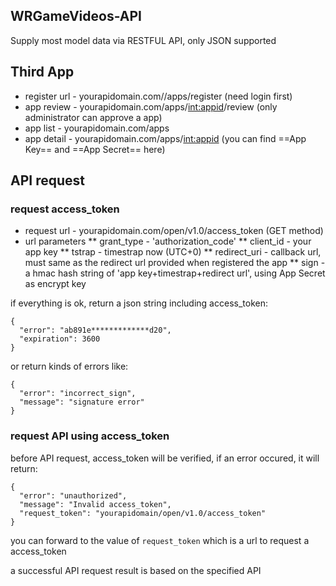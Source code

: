 ## WRGameVideos-API

Supply most model data via RESTFUL API, only JSON supported

## Third App

* register url - yourapidomain.com//apps/register (need login first)
* app review - yourapidomain.com/apps/<int:appid>/review (only administrator can approve a app)
* app list - yourapidomain.com/apps
* app detail - yourapidomain.com/apps/<int:appid> (you can find ==App Key== and ==App Secret== here)

## API request

### request access_token

* request url - yourapidomain.com/open/v1.0/access_token (GET method)
* url parameters
** grant_type - 'authorization_code'
** client_id - your app key
** tstrap - timestrap now (UTC+0)
** redirect_uri - callback url, must same as the redirect url provided when registered the app
** sign - a hmac hash string of 'app key+timestrap+redirect url', using App Secret as encrypt key

if everything is ok, return a json string including access_token:
```
{
  "error": "ab891e*************d20", 
  "expiration": 3600
}
```

or return kinds of errors like:
```
{
  "error": "incorrect_sign", 
  "message": "signature error"
}
```

### request API using access_token

before API request, access_token will be verified, if an error occured, it will return:

```
{
  "error": "unauthorized", 
  "message": "Invalid access_token", 
  "request_token": "yourapidomain/open/v1.0/access_token"
}
```
you can forward to the value of `request_token` which is a url to request a access_token

a successful API request result is based on the specified API
